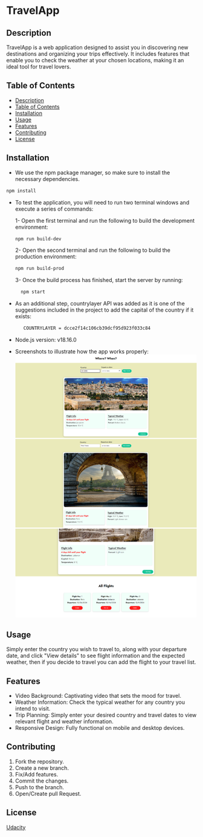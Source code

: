 # TravelApp

## Description
TravelApp is a web application designed to assist you in discovering new destinations and organizing your trips effectively. It includes features that enable you to check the weather at your chosen locations, making it an ideal tool for travel lovers.

## Table of Contents

- [Description](#description)
- [Table of Contents](#table-of-contents)
- [Installation](#installation)
- [Usage](#usage)
- [Features](#features)
- [Contributing](#contributing)
- [License](#license)

## Installation

- We use the npm package manager, so make sure to install the necessary dependencies.
```bash
npm install
```

- To test the application, you will need to run two terminal windows and execute a series of commands:

  1- Open the first terminal and run the following to build the development environment:
    ```bash
    npm run build-dev
    ```
  2-  Open the second terminal and run the following to build the production environment:
    ```bash
    npm run build-prod
    ```
  3- Once the build process has finished, start the server by running:
  ```bash
    npm start
    ```

- As an additional step, countrylayer API was added as it is one of the suggestions included in the project to add the capital of the country if it exists:
  ```bash
     COUNTRYLAYER = dcce2f14c106cb39dcf95d923f033c84
  ```
- Node.js version: v18.16.0
- Screenshots to illustrate how the app works properly:
![Example1](./src/client/media/images/sc3.png)
![Example2](./src/client/media/images/sc1.png)
![Example3](./src/client/media/images/sc2.png)

## Usage

Simply enter the country you wish to travel to, along with your departure date, and click "View details" to see flight information and the expected weather, then if you decide to travel you can add the flight to your travel list.

## Features
- Video Background: Captivating video that sets the mood for travel.
- Weather Information: Check the typical weather for any country you intend to visit.
- Trip Planning: Simply enter your desired country and travel dates to view relevant flight and weather information.
- Responsive Design: Fully functional on mobile and desktop devices.

## Contributing

1. Fork the repository.
2. Create a new branch.
3. Fix/Add features.
4. Commit the changes.
5. Push to the branch.
6. Open/Create pull Request.

## License

[Udacity](https://learn.udacity.com/nanodegrees/nd0011-palestine)
